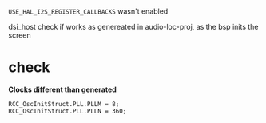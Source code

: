 #
`USE_HAL_I2S_REGISTER_CALLBACKS` wasn't enabled

dsi_host check if works as genereated in audio-loc-proj, as the bsp inits the screen

# check 

**Clocks different than generated**
```
RCC_OscInitStruct.PLL.PLLM = 8;
RCC_OscInitStruct.PLL.PLLN = 360;
```